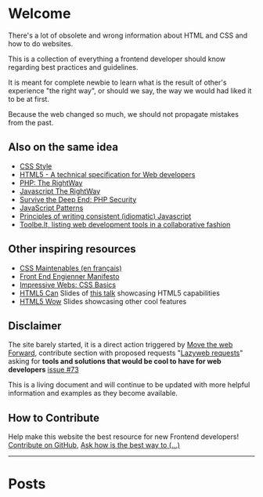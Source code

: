 # Welcome

There's a lot of obsolete and wrong information about HTML and CSS and how to do websites. 

This is a collection of everything a frontend developer should know regarding best practices 
and guidelines. 

It is meant for complete newbie to learn what is the result of other's experience 
"the right way", or should we say, the way we would had liked it to be at first.

Because the web changed so much, we should not propagate mistakes from the past.

## Also on the same idea

* [CSS Style](https://github.com/byrichardpowell/CSS-Style)
* [HTML5 - A technical specification for Web developers](http://developers.whatwg.org/)
* [PHP: The RightWay](http://phptherightway.com)
* [Javascript The RightWay](http://jstherightway.com)
* [Survive the Deep End: PHP Security](http://phpsecurity.readthedocs.org/)
* [JavaScript Patterns](http://shichuan.github.com/javascript-patterns/)
* [Principles of writing consistent (idiomatic) Javascript](https://github.com/rwldrn/idiomatic.js)
* [Toolbe.lt, listing web development tools in a collaborative fashion](http://toolbe.lt/)

## Other inspiring resources

* [CSS Maintenables (en français)](http://www.css-maintenables.fr/)
* [Front End Engienner Manifesto](http://f2em.com/)
* [Impressive Webs: CSS Basics](http://www.impressivewebs.com/css-basics/)
* [HTML5 Can](http://www.htmlfivecan.com/) Slides of [this talk](https://developers.google.com/events/io/sessions/gooio2012/204/) showcasing HTML5 capabilities
* [HTML5 Wow](http://www.htmlfivewow.com/) Slides showcasing other cool features

## Disclaimer

The site barely started, it is a direct action triggered by [Move the web Forward](http://movethewebforward.org/), contribute section with proposed requests "[Lazyweb requests](https://github.com/h5bp/lazyweb-requests/issues?state=open)" asking for __tools and solutions that would be cool to have for web developers__ [issue #73](https://github.com/h5bp/lazyweb-requests/issues/73)

This is a living document and will continue to be updated with more helpful information and examples as they become available.

## How to Contribute

Help make this website the best resource for new Frontend developers! [Contribute on GitHub][1], [Ask how is the best way to (...)][2]

[1]: https://github.com/renoirb/htmlcsstherightway/
[2]: https://github.com/renoirb/htmlcsstherightway/issues?milestone=1&state=open

----

# Posts